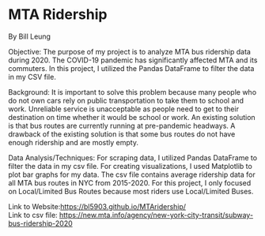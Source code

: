 # MTA Ridership
By Bill Leung

Objective: The purpose of my project is to analyze MTA bus ridership data during 2020. The COVID-19 pandemic has significantly affected MTA and its commuters. In this project, I utilized the Pandas DataFrame to filter the data in my CSV file.

Background: It is important to solve this problem because many people who do not own cars rely on public transportation to take them to school and work. Unreliable service is unacceptable as people need to get to their destination on time whether it would be school or work. An existing solution is that bus routes are currently running at pre-pandemic headways. A drawback of the existing solution is that some bus routes do not have enough ridership and are mostly empty.

Data Analysis/Techniques: For scraping data, I utilized Pandas DataFrame to filter the data in my csv file. For creating visualizations, I used Matplotlib to plot bar graphs for my data. The csv file contains average ridership data for all MTA bus routes in NYC from 2015-2020. For this project, I only focused on Local/Limited Bus Routes because most riders use Local/Limited Buses.

Link to Website:https://bl5903.github.io/MTAridership/ \
Link to csv file: https://new.mta.info/agency/new-york-city-transit/subway-bus-ridership-2020
